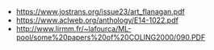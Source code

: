 * https://www.jostrans.org/issue23/art_flanagan.pdf
* https://www.aclweb.org/anthology/E14-1022.pdf
* http://www.lirmm.fr/~lafourca/ML-pool/some%20papers%20of%20COLING2000/090.PDF
